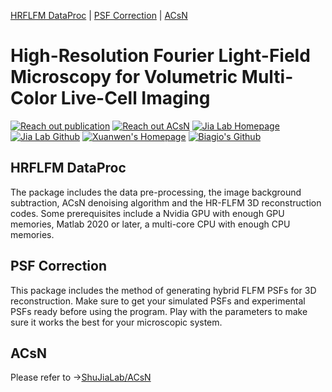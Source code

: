 <!-- the following links are internal links that links to headers on this page -->
[HRFLFM DataProc](#HRFLFM-DataProc) | [PSF Correction](#PSF-Correction) | [ACsN](../../../ACsN)

# High-Resolution Fourier Light-Field Microscopy for Volumetric Multi-Color Live-Cell Imaging
[![Reach out publication](https://img.shields.io/badge/HRFLFM-Paper-red.svg)](https://doi.org/10.1364/OPTICA.419236)
[![Reach out ACsN](https://img.shields.io/badge/ACsN-Paper-orange)](https://doi.org/10.1038/s41467-019-13841-8)
[![Jia Lab Homepage](https://img.shields.io/badge/Jia%20Lab-Website-green.svg)](https://sites.google.com/site/thejialab/home)
[![Jia Lab Github](https://img.shields.io/badge/Jia%20Lab-Github-yellow.svg)](https://github.com/ShuJiaLab)
[![Xuanwen's Homepage](https://img.shields.io/badge/Xuanwen's-Homepage-blue.svg)](https://xwghua.github.io)
[![Biagio's Github](https://img.shields.io/badge/Biagio's-Github-blueviolet)](https://github.com/bmandracchia)

## HRFLFM DataProc
The package includes the data pre-processing, the image background subtraction, ACsN denoising algorithm and the HR-FLFM 3D reconstruction codes.
Some prerequisites include a Nvidia GPU with enough GPU memories, Matlab 2020 or later, a multi-core CPU with enough CPU memories.

## PSF Correction
This package includes the method of generating hybrid FLFM PSFs for 3D reconstruction. Make sure to get your simulated PSFs and experimental PSFs ready before using the program. Play with the parameters to make sure it works the best for your microscopic system.

## ACsN
Please refer to ->[ShuJiaLab/ACsN](../../../ACsN)
